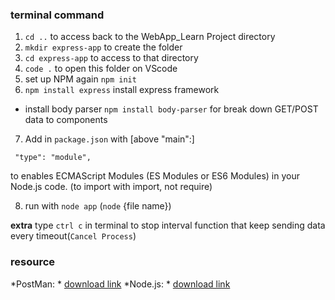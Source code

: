 ### terminal command
1. ``cd ..`` to access back to the WebApp_Learn Project directory
2. ``mkdir express-app`` to create the folder
3. ``cd express-app`` to access to that directory
4. ``code .`` to open this folder on VScode
5. set up NPM again ``npm init``
6. `npm install express` install express framework
- install body parser `npm install body-parser` for break down GET/POST data to components
<!-- 7. `` npm install --save-dev @babel/core @babel/cli @babel/preset-env @babel/node `` install babel to transplier older version
- Create file `.babelrc`
- Add setting to support ES6 version (just add this to `.babelrc` file) 
```
{
    "presets": ["@babel/preset-env"]
}
``` -->
7. Add in `package.json` with [above "main":]
```
 "type": "module",
``` 
to enables ECMAScript Modules (ES Modules or ES6 Modules) in your Node.js code.
(to import with import, not require)

8. run with `node app` (`node` {file name})

**extra** type `ctrl c` in terminal to stop interval function that keep sending data every timeout(`Cancel Process`)

### resource
*PostMan: * [download link](https://www.postman.com/downloads/)
*Node.js: * [download link](https://nodejs.org/en/download)

